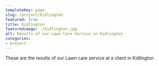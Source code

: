 ```yaml
---
templateKey: page
slug: /project/kidlington
featured: true
title: Kidlington
featuredimage: ./kidlington.jpg
alt: Results of our Lawn Care Service in Kidlington
categories:
- project
---
```

These are the results of our Lawn care service at a client in Kidlington


